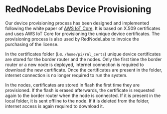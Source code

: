 # RedNodeLabs Device Provisioning

Our device provisioning process has been designed and implemented following the white paper of [AWS IoT Core](https://d1.awsstatic.com/whitepapers/device-manufacturing-provisioning.pdf). It is based on X.509 certificates and uses AWS IoT Core for provisioning the unique device certificates. The provisioning process is also used by RedNodeLabs to invoice the purchasing of the license.

In the certificates folder (i.e. `/home/pi/rnl_certs`) unique device certificates are stored for the border router and the nodes. Only the first time the border router or a new node is deployed, internet connection is required to download the new certificate. Once the certificates are present in the folder, internet connection is no longer required to run the system.

In the nodes, certificates are stored in flash the first time they are provisioned. If the flash is erased afterwards, the certificate is requested again to the border router when the node is connected. If it is present in the local folder, it is sent offline to the node. If it is deleted from the folder, internet access is again required to download it.
